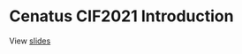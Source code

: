 # Cenatus CIF2021 Introduction

View [slides](https://msp.github.io/cenatus-cif2021-introduction/index.html)
